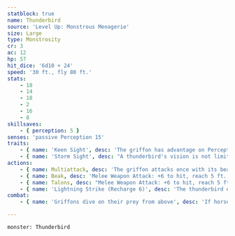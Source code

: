 ```yaml
---
statblock: true
name: Thunderbird
source: 'Level Up: Monstrous Menagerie'
size: Large
type: Monstrosity
cr: 3
ac: 12
hp: 57
hit_dice: '6d10 + 24'
speed: '30 ft., fly 80 ft.'
stats:
    - 18
    - 14
    - 18
    - 2
    - 16
    - 8
skillsaves:
    - { perception: 5 }
senses: 'passive Perception 15'
traits:
    - { name: 'Keen Sight', desc: 'The griffon has advantage on Perception checks that rely on sight.' }
    - { name: 'Storm Sight', desc: "A thunderbird's vision is not limited by weather." }
actions:
    - { name: Multiattack, desc: 'The griffon attacks once with its beak and once with its talons.' }
    - { name: Beak, desc: 'Melee Weapon Attack: +6 to hit, reach 5 ft., one target. Hit: 9 (2d4 + 4) piercing damage.' }
    - { name: Talons, desc: "Melee Weapon Attack: +6 to hit, reach 5 ft., one target. Hit: 7 (1d6 + 4) slashing damage, or 11 (2d6 + 4) slashing damage if the griffon started its turn at least 20 feet above the target, and the target is grappled (escape DC 14). Until this grapple ends, the griffon can't attack a different target with its talons." }
    - { name: 'Lightning Strike (Recharge 6)', desc: 'The thunderbird exhales a blast of lightning at one target within 60 feet. The target makes a DC 12 Dexterity saving throw, taking 28 (8d6) lightning damage on a failure or half the damage on a success.' }
combat:
    - { name: 'Griffons dive on their prey from above', desc: 'If horses are present, they target them first. If a griffon catches a Large or smaller creature in its talons, it flies at least 30 feet in the air and drops it, or it brings the victim back to its lair. If reduced to 15 hit points or fewer and not in the presence of horses, it retreats.' }

---
```

```statblock
monster: Thunderbird
```
